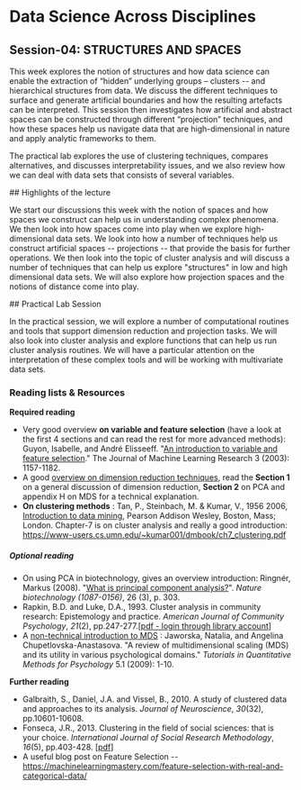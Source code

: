 # Data Science Across Disciplines

## Session-04: STRUCTURES AND SPACES 

This week explores the notion of structures and how data science can enable the extraction of “hidden” underlying groups – clusters -- and hierarchical structures from data. We discuss the different techniques to surface and generate artificial boundaries and how the resulting artefacts can be interpreted. This session then investigates how artificial and abstract spaces can be constructed through different “projection” techniques, and how these spaces help us navigate data that are high-dimensional in nature and apply analytic frameworks to them.

The practical lab explores the use of clustering techniques, compares alternatives, and discusses interpretability issues, and we also review how we can deal with data sets that consists of several variables.

## Highlights of the lecture

We start our discussions this week with the notion of spaces and how spaces we construct can help us in understanding complex phenomena. We then look into how spaces come into play when we explore high-dimensional data sets. We look into how a number of techniques help us construct  artificial spaces -- projections -- that provide the basis for further operations. We then look into the topic of cluster analysis and will discuss a number of techniques that can help us explore "structures" in low and high dimensional data sets. We will also explore how projection spaces and the notions of distance come into play.

## Practical Lab Session

In the practical session, we will explore a number of computational routines and tools that support dimension reduction and projection tasks. We will also look into cluster analysis and explore functions that can help us run cluster analysis routines. We will have a particular attention on the interpretation of these complex tools and will be working with multivariate data sets.

### Reading lists & Resources

**Required reading**

- Very good overview **on variable and feature selection** (have a look at the first 4 sections and can read the rest for more advanced methods): Guyon, Isabelle, and André Elisseeff. "[An introduction to  variable and feature selection](http://www.jmlr.org/papers/volume3/guyon03a/guyon03a.pdf)." The Journal of Machine Learning Research 3  (2003): 1157-1182.  
- A good [overview on dimension reduction techniques](https://api.semanticscholar.org/CorpusID:11290393), read the **Section 1** on a general discussion of dimension reduction, **Section 2** on PCA and appendix H on MDS for a technical explanation.
- **On clustering methods** : Tan, P., Steinbach, M. & Kumar, V., 1956 2006, [Introduction to data mining](http://www-users.cs.umn.edu/~kumar/dmbook/index.php), Pearson Addison Wesley, Boston, Mass; London. Chapter-7 is on cluster analysis and really a good introduction: https://www-users.cs.umn.edu/~kumar001/dmbook/ch7_clustering.pdf

##### Optional reading

- On using PCA in biotechnology, gives an overview introduction: Ringnér,  Markus (2008). "[What is principal  component analysis?](http://www.marcottelab.org/users/BCH394P_364C_2019/NBT_primer_PCA.pdf)". *Nature biotechnology* *(1087-0156)*, 26 (3), p. 303.
- Rapkin, B.D. and Luke, D.A., 1993. Cluster analysis in community research: Epistemology and practice. *American Journal of Community Psychology*, *21*(2), pp.247-277.[[pdf - login through library account](https://onlinelibrary.wiley.com/doi/abs/10.1007/BF00941623)]
- A [non-technical introduction to MDS](http://www.tqmp.org/Content/vol05-1/p001/p001.pdf) : Jaworska, Natalia, and Angelina Chupetlovska-Anastasova. "A review of multidimensional scaling (MDS) and its utility in various psychological domains." *Tutorials in Quantitative Methods for Psychology* 5.1 (2009): 1-10.

**Further reading**

- Galbraith, S., Daniel, J.A. and Vissel, B., 2010. A study of clustered data and approaches to its analysis. *Journal of Neuroscience*, *30*(32), pp.10601-10608.
- Fonseca, J.R., 2013. Clustering in the field of social sciences: that is your choice. *International Journal of Social Research Methodology*, *16*(5), pp.403-428. [[pdf](https://www.researchgate.net/publication/234013633_Clustering_in_the_Field_of_Social_Sciences_That's_Your_Choice/)]
- A useful blog post on Feature Selection -- [https://machinelearningmastery.com/feature-selection-with-real-and-categorical-data/ ](https://machinelearningmastery.com/feature-selection-with-real-and-categorical-data/)

